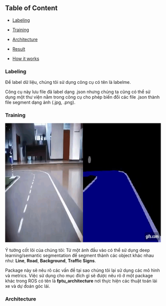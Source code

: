 
## Table of Content

- [Labeling](#Labeling)

- [Training](#Training)

- [Architecture](#Architecture)

- [Result](#Architecture)

- [How it works](#How-it-works)

### Labeling
Để label dữ liệu, chúng tôi sử dụng công cụ có tên là labelme. 

Công cụ này lưu file đã label dạng .json nhưng chúng ta cũng có thể sử dụng một thư viện nằm trong công cụ cho phép biến đổi các file .json thành file segment dạng ảnh (.jpg, .png).

### Training

<center>
<img src="../images/segment.gif" width="768" height="384"/>
</center>

Ý tưởng cốt lõi của chúng tôi: Từ một ảnh đầu vào có thể sử dụng deep learning/semantic segmentation để segment thành các object khác nhau như: **Line**, **Road**, **Background**, **Traffic Signs**. 

Package này sẽ nêu rõ các vấn đề tại sao chúng tôi lại sử dụng các mô hình và metrics. Việc sử dụng cho mục đích gì sẽ được nêu rõ ở một package khác trong ROS có tên là **fptu_architecture** nơi thực hiện các thuật toán lái xe và dự đoán góc lái.

### Architecture